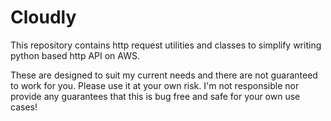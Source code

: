 # Cloudly

This repository contains http request utilities and classes to simplify writing python based http API
on AWS.

These are designed to suit my current needs and there are not guaranteed to work for you.
Please use it at your own risk. I'm not responsible nor provide any guarantees that this is bug free and safe for your own use cases!
